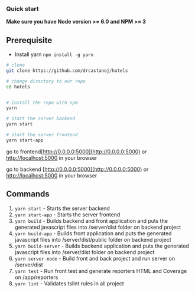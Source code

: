 ### Quick start
**Make sure you have Node version >= 6.0 and NPM >= 3**

## Prerequisite
- Install yarn `npm install -g yarn`

```bash
# clone 
git clone https://github.com/drcastanoj/hotels

# change directory to our repo
cd hotels


# install the repo with npm
yarn 

# start the server backend
yarn start

# start the server frontend
yarn start-app


```
go to frontend[http://0.0.0.0:5000](http://0.0.0.0:5000) or [http://localhost:5000](http://localhost:5000) in your browser

go to backend [http://0.0.0.0:5000](http://0.0.0.0:5000) or [http://localhost:5000](http://localhost:5000) in your browser



## Commands
1. `yarn start` - Starts the server backend
2. `yarn start-app` - Starts the server frontend
3. `yarn build` - Builds backend and front application and puts the generated javascript files into /server/dist folder on backend project
4. `yarn build-app` - Builds front application and puts the generated javascript files into /server/dist/public folder on backend project
4. `yarn build-server` - Builds backend application and puts the generated javascript files into /server/dist folder on backend project
5. `yarn server-node` - Build front and back project and run server on /server/dist
6. `yarn test` - Run front test and generate reporters HTML and Coverage on /app/reporters
7. `yarn lint` - Validates tslint rules in all project


